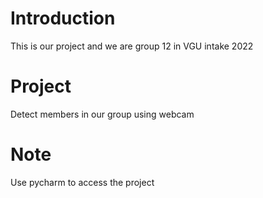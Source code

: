 # Introduction

This is our project and we are group 12 in VGU intake 2022
 

# Project

Detect members in our group using webcam

# Note
 Use pycharm to access the project
 
